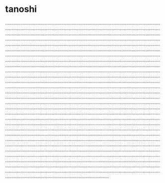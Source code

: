 # tanoshi
...............................................................................................................................................................................................................................................................................................................................................................................................................................................................................................................................................................................................................................................................................................................................................................................................................................................................................................................................................................................................................................................................................................................................................................................................................................................................................................................................................................................................................................................................................................................................................................................................................................................................................................................................................................................................................................................................................................................................................................................................................................................................................................................................................................................................................................................................................................................................................................................................................................................................................................................................................................................................................................................................................................................................................................................................................................................................................................................................................................................................................................................................................................................................................................................................................................................................................................................................................................................................................................................................................................................................................................................................................................................................................................................................................................................................................................